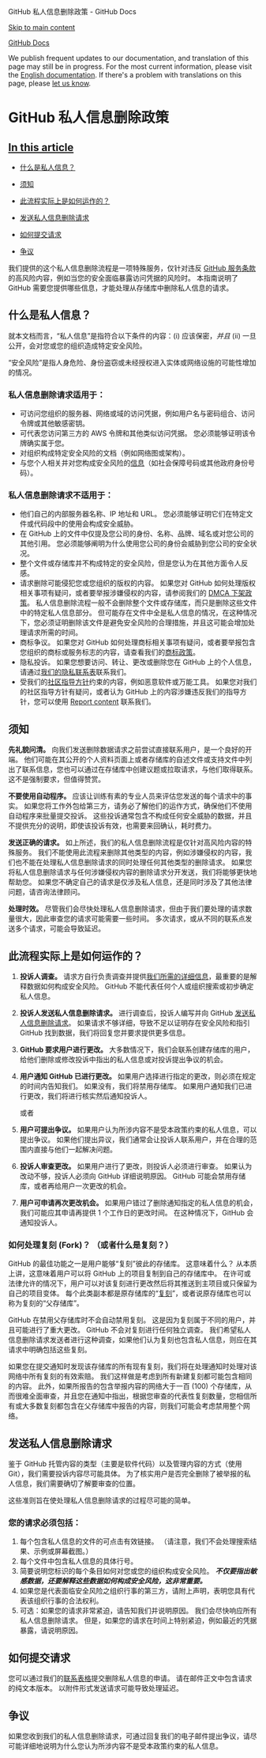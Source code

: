 GitHub 私人信息删除政策 - GitHub Docs

[Skip to main content](#main-content)

[](/cn)[GitHub Docs](/cn)

We publish frequent updates to our documentation, and translation of this page may still be in progress. For the most current information, please visit the [English documentation](/en). If there's a problem with translations on this page, please [let us know](https://github.com/contact?form[subject]=translation%20issue%20on%20docs.github.com&form[comments]=).

GitHub 私人信息删除政策
==========

[In this article](/site-policy/content-removal-policies/github-private-information-removal-policy#in-this-article)
----------

* [什么是私人信息？](#what-is-private-information)

* [须知](#things-to-know)

* [此流程实际上是如何运作的？](#how-does-this-actually-work)

* [发送私人信息删除请求](#sending-a-private-information-removal-request)

* [如何提交请求](#how-to-submit-your-request)

* [争议](#disputes)

我们提供的这个私人信息删除流程是一项特殊服务，仅针对违反 [GitHub 服务条款](/cn/github/site-policy/github-acceptable-use-policies#3-conduct-restrictions)的高风险内容，例如当您的安全面临暴露访问凭据的风险时。 本指南说明了 GitHub 需要您提供哪些信息，才能处理从存储库中删除私人信息的请求。

[](#what-is-private-information)什么是私人信息？
----------

就本文档而言，“私人信息”是指符合以下条件的内容：(i) 应该保密，*并且* (ii) 一旦公开，会对您或您的组织造成特定安全风险。

“安全风险”是指人身危险、身份盗窃或未经授权进入实体或网络设施的可能性增加的情况。

### [](#private-information-removal-requests-are-appropriate-for)私人信息删除请求适用于： ###

* 可访问您组织的服务器、网络或域的访问凭据，例如用户名与密码组合、访问令牌或其他敏感密钥。
* 可代表您访问第三方的 AWS 令牌和其他类似访问凭据。 您必须能够证明该令牌确实属于您。
* 对组织构成特定安全风险的文档（例如网络图或架构）。
* 与您个人相关并对您构成安全风险的[信息](/cn/site-policy/acceptable-use-policies/github-doxxing-and-invasion-of-privacy)（如社会保障号码或其他政府身份号码）。

### [](#private-information-removal-requests-are-not-appropriate-for)私人信息删除请求不适用于： ###

* 他们自己的内部服务器名称、IP 地址和 URL。 您必须能够证明它们在特定文件或代码段中的使用会构成安全威胁。
* 在 GitHub 上的文件中仅提及您公司的身份、名称、品牌、域名或对您公司的其他引用。 您必须能够阐明为什么使用您公司的身份会威胁到您公司的安全状况。
* 整个文件或存储库并不构成特定的安全风险，但是您认为在其他方面令人反感。
* 请求删除可能侵犯您或您组织的版权的内容。 如果您对 GitHub 如何处理版权相关事项有疑问，或者要举报涉嫌侵权的内容，请参阅我们的 [DMCA 下架政策](/cn/articles/dmca-takedown-policy)。 私人信息删除流程一般不会删除整个文件或存储库，而只是删除这些文件中的特定私人信息部分。 但可能存在文件中全是私人信息的情况，在这种情况下，您必须证明删除该文件是避免安全风险的合理措施，并且这可能会增加处理请求所需的时间。
* 商标争议。 如果您对 GitHub 如何处理商标相关事项有疑问，或者要举报包含您组织的商标或服务标志的内容，请查看我们的[商标政策](/cn/articles/github-trademark-policy)。
* 隐私投诉。 如果您想要访问、转让、更改或删除您在 GitHub 上的个人信息，请通过[我们的隐私联系表](https://github.com/contact/privacy)联系我们。
* 受我们的[社区指导方针](/cn/articles/github-community-guidelines)约束的内容，例如恶意软件或万能工具。 如果您对我们的社区指导方针有疑问，或者认为 GitHub 上的内容涉嫌违反我们的指导方针，您可以使用 [Report content](https://github.com/contact/report-content) 联系我们。

[](#things-to-know)须知
----------

**先礼貌问清。** 向我们发送删除数据请求之前尝试直接联系用户，是一个良好的开端。 他们可能在其公开的个人资料页面上或者存储库的自述文件或支持文件中列出了联系信息，您也可以通过在存储库中创建议题或拉取请求，与他们取得联系。 这不是强制要求，但值得赞赏。

**不要使用自动程序。** 应该让训练有素的专业人员来评估您发送的每个请求中的事实。 如果您将工作外包给第三方，请务必了解他们的运作方式，确保他们不使用自动程序来批量提交投诉。 这些投诉通常包含不构成任何安全威胁的数据，并且不提供充分的说明，即使该投诉有效，也需要来回确认，耗时费力。

**发送正确的请求。** 如上所述，我们的私人信息删除流程是仅针对高风险内容的特殊服务。 我们不能使用此流程来删除其他类型的内容，例如涉嫌侵权的内容，我们也不能在处理私人信息删除请求的同时处理任何其他类型的删除请求。 如果您将私人信息删除请求与任何涉嫌侵权内容的删除请求分开发送，我们将能够更快地帮助您。 如果您不确定自己的请求是仅涉及私人信息，还是同时涉及了其他法律问题，请咨询法律顾问。

**处理时效。** 尽管我们会尽快处理私人信息删除请求，但由于我们要处理的请求数量很大，因此审查您的请求可能需要一些时间。 多次请求，或从不同的联系点发送多个请求，可能会导致延迟。

[](#how-does-this-actually-work)此流程实际上是如何运作的？
----------

1. **投诉人调查。** 请求方自行负责调查并提供[我们所需的详细信息](#your-request-must-include)，最重要的是解释数据如何构成安全风险。 GitHub 不能代表任何个人或组织搜索或初步确定私人信息。

2. **投诉人发送私人信息删除请求。** 进行调查后，投诉人编写并向 GitHub [发送私人信息删除请求](#sending-a-private-information-removal-request)。 如果请求不够详细，导致不足以证明存在安全风险和指引 GitHub 找到数据，我们将回复您并要求提供更多信息。

3. **GitHub 要求用户进行更改。** 大多数情况下，我们会联系创建存储库的用户，给他们删除或修改投诉中指出的私人信息或对投诉提出争议的机会。

4. **用户通知 GitHub 已进行更改。** 如果用户选择进行指定的更改，则必须在规定的时间内告知我们。 如果没有，我们将禁用存储库。 如果用户通知我们已进行更改，我们将进行核实然后通知投诉人。

   或者

5. **用户可提出争议。** 如果用户认为所涉内容不是受本政策约束的私人信息，可以提出争议。 如果他们提出异议，我们通常会让投诉人联系用户，并在合理的范围内直接与他们一起解决问题。

6. **投诉人审查更改。** 如果用户进行了更改，则投诉人必须进行审查。 如果认为改动不够，投诉人必须向 GitHub 详细说明原因。 GitHub 可能会禁用存储库，或者再给用户一次更改的机会。

7. **用户可申请再次更改机会。** 如果用户错过了删除通知指定的私人信息的机会，我们可能应其申请再提供 1 个工作日的更改时间。 在这种情况下，GitHub 会通知投诉人。

### [](#what-about-forks-or-whats-a-fork)如何处理复刻 (Fork)？ （或者什么是复刻？） ###

GitHub 的最佳功能之一是用户能够“复刻”彼此的存储库。 这意味着什么？ 从本质上讲，这意味着用户可以将 GitHub 上的项目复制到自己的存储库中。 在许可或法律允许的情况下，用户可以对该复刻进行更改然后将其推送到主项目或只保留为自己的项目变体。 每个此类副本都是原存储库的“[复刻](/cn/articles/github-glossary/#fork)”，或者说原存储库也可以称为复刻的“父存储库”。

GitHub 在禁用父存储库时不会自动禁用复刻。 这是因为复刻属于不同的用户，并且可能进行了重大更改。 GitHub 不会对复刻进行任何独立调查。 我们希望私人信息删除请求发送者进行这种调查，如果他们认为复刻也包含私人信息，则应在其请求中明确包括这些复刻。

如果您在提交通知时发现该存储库的所有现有复刻，我们将在处理通知时处理对该网络中所有复刻的有效索赔。 我们这样做是考虑到所有新建复刻都可能包含相同的内容。 此外，如果所报告的包含举报内容的网络大于一百 (100) 个存储库，从而很难全面审查，并且您在通知中指出，根据您审查的代表性复刻数量，您相信所有或大多数复刻都包含在父存储库中报告的内容，则我们可能会考虑禁用整个网络。

[](#sending-a-private-information-removal-request)发送私人信息删除请求
----------

鉴于 GitHub 托管内容的类型（主要是软件代码）以及管理内容的方式（使用 Git），我们需要投诉内容尽可能具体。 为了核实用户是否完全删除了被举报的私人信息，我们需要确切了解要审查的位置。

这些准则旨在使处理私人信息删除请求的过程尽可能的简单。

### [](#your-request-must-include)您的请求必须包括： ###

1. 每个包含私人信息的文件的可点击有效链接。 （请注意，我们不会处理搜索结果、示例或屏幕截图。）
2. 每个文件中包含私人信息的具体行号。
3. 简要说明您标识的每个条目如何对您或您的组织构成安全风险。 ***不仅要指出敏感数据，还要解释这些数据如何构成安全风险，这非常重要。***
4. 如果您是代表面临安全风险之组织行事的第三方，请附上声明，表明您具有代表该组织行事的合法权利。
5. 可选：如果您的请求非常紧迫，请告知我们并说明原因。 我们会尽快响应所有私人信息删除请求。 但是，如果您的请求在时间上特别紧迫，例如最近的凭据暴露，请说明原因。

[](#how-to-submit-your-request)如何提交请求
----------

您可以通过我们的[联系表格](https://support.github.com/contact?tags=docs-private-information)提交删除私人信息的申请。 请在邮件正文中包含请求的纯文本版本。 以附件形式发送请求可能导致处理延迟。

[](#disputes)争议
----------

如果您收到我们的私人信息删除请求，可通过回复我们的电子邮件提出争议，请尽可能详细地说明为什么您认为所涉内容不是受本政策约束的私人信息。
